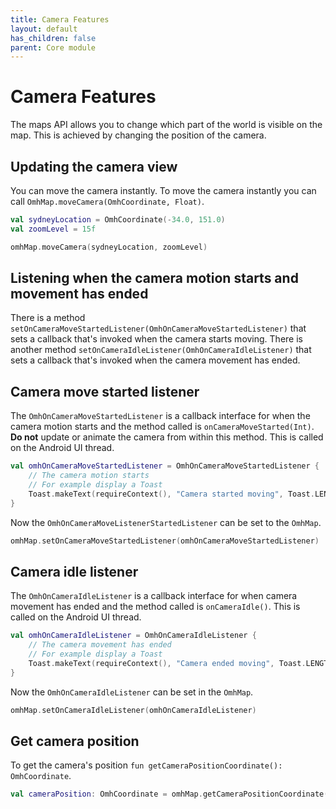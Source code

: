 ```yaml
---
title: Camera Features
layout: default
has_children: false
parent: Core module
---
```


# Camera Features

The maps API allows you to change which part of the world is visible on the map. This is achieved by changing the position of the camera.

## Updating the camera view

You can move the camera instantly. To move the camera instantly you can call `OmhMap.moveCamera(OmhCoordinate, Float)`.

```kotlin
val sydneyLocation = OmhCoordinate(-34.0, 151.0)
val zoomLevel = 15f

omhMap.moveCamera(sydneyLocation, zoomLevel)
```

## Listening when the camera motion starts and movement has ended

There is a method `setOnCameraMoveStartedListener(OmhOnCameraMoveStartedListener)` that sets a callback that's invoked when the camera starts moving.
There is another method `setOnCameraIdleListener(OmhOnCameraIdleListener)` that sets a callback that's invoked when the camera movement has ended.

## Camera move started listener

The `OmhOnCameraMoveStartedListener` is a callback interface for when the camera motion starts and the method called is `onCameraMoveStarted(Int)`. **Do not** update or animate the camera from within this method.
This is called on the Android UI thread.

```kotlin
val omhOnCameraMoveStartedListener = OmhOnCameraMoveStartedListener {
    // The camera motion starts
    // For example display a Toast
    Toast.makeText(requireContext(), "Camera started moving", Toast.LENGTH_SHORT).show()
}
```

Now the `OmhOnCameraMoveListenerStartedListener` can be set to the `OmhMap`.

```kotlin
omhMap.setOnCameraMoveStartedListener(omhOnCameraMoveStartedListener)
```

## Camera idle listener

The `OmhOnCameraIdleListener` is a callback interface for when camera movement has ended and the method called is `onCameraIdle()`.
This is called on the Android UI thread.

```kotlin
val omhOnCameraIdleListener = OmhOnCameraIdleListener {
    // The camera movement has ended
    // For example display a Toast
    Toast.makeText(requireContext(), "Camera ended moving", Toast.LENGTH_SHORT).show()
}
```

Now the `OmhOnCameraIdleListener` can be set in the `OmhMap`.

```kotlin
omhMap.setOnCameraIdleListener(omhOnCameraIdleListener)
```

## Get camera position

To get the camera's position `fun getCameraPositionCoordinate(): OmhCoordinate`.

```kotlin
val cameraPosition: OmhCoordinate = omhMap.getCameraPositionCoordinate()

```
